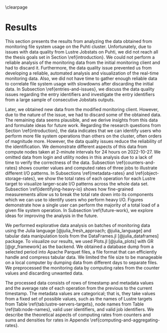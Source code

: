 \clearpage

# Results
This section presents the results from analyzing the data obtained from monitoring file system usage on the Puhti cluster.
Unfortunately, due to issues with data quality from Lustre Jobstats on Puhti, we did not reach all the thesis goals set in Section \ref{introduction}.
We could not perform a reliable analysis of the monitoring data from the initial monitoring client and had to discard it.
Furthermore, the data quality issue prevented us from developing a reliable, automated analysis and visualization of the real-time monitoring data.
Also, we did not have time to gather enough reliable data to correlate file system usage with slowdowns after discarding the initial data.
In Subsection \ref{entries-and-issues}, we discuss the data quality issues regarding the entry identifiers and investigate the entry identifiers from a large sample of consecutive Jobstats outputs.

Later, we obtained new data from the modified monitoring client.
However, due to the nature of the issue, we had to discard some of the obtained data.
The remaining data seems plausible, and we derive insights from this data and formulate ideas for future work.
Regarding the research questions from Section \ref{introduction}, the data indicates that we can identify users who perform more file system operations than others on the cluster, often orders of magnitude more.
However, the data quality issues reduce the reliability of the identification.
We demonstrate different aspects of this data from compute nodes taken at 2-minute intervals for 24 hours on 2022-10-27.
We omitted data from login and utility nodes in this analysis due to a lack of time to verify the correctness of the data.
Subsection \ref{counters-and-rates} shows counter values and computed rates of three jobs to illustrate different I/O patterns.
In Subsections \ref{metadata-rates} and \ref{object-storage-rates}, we show the total rates of each operation for each Lustre target to visualize larger-scale I/O patterns across the whole data set.
Subsection \ref{identifying-heavy-io} shows how fine-grained measurements allow us to break the total rate down into its components which we can use to identify users who perform heavy I/O.
Figures demonstrate how a single user can perform the majority of a total load of a given file system operation.
In Subsection \ref{future-work}, we explore ideas for improving the analysis in the future.

We performed explorative data analysis on batches of monitoring data using the Julia language [@julia_fresh_approach; @julia_language] and tabular data manipulation tools from the DataFrames.jl [@julia_dataframes] package.
To visualize our results, we used Plots.jl [@julia_plots] with GR [@gr_framework] as the backend.
We obtained a database dump from a selected period into Apache Parquet files, a file format that can efficiently handle and compress tabular data.
We limited the file size to be manageable on a local computer by dumping data from different days to separate files.
We preprocessed the monitoring data by computing rates from the counter values and discarding unwanted data.
<!-- TODO: we used snapshot time as the timestamp and inferred the beginning of the time series -->
The processed data consists of rows of timestamp and metadata values and the average rate of each operation from the previous to the current timestamp.
The metadata values are categorical; that is, they take values from a fixed set of possible values, such as the names of Lustre targets from Table \ref{tab:lustre-servers-targets}, node names from Table \ref{tab:node-names}, valid user identifiers, and valid job identifiers.
We describe the theoretical aspects of computing rates from counters and sums and densities for rates in Appendix \ref{computing-and-aggregating-rates}.
